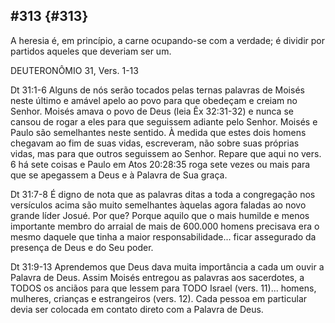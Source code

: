 ## #313 {#313}

A heresia é, em princípio, a carne ocupando-se com a verdade; é dividir por partidos aqueles que deveriam ser um.

DEUTERONÔMIO 31, Vers. 1-13

Dt 31:1-6 Alguns de nós serão tocados pelas ternas palavras de Moisés neste último e amável apelo ao povo para que obedeçam e creiam no Senhor. Moisés amava o povo de Deus (leia Êx 32:31-32) e nunca se cansou de rogar a eles para que seguissem adiante pelo Senhor. Moisés e Paulo são semelhantes neste sentido. À medida que estes dois homens chegavam ao fim de suas vidas, escreveram, não sobre suas próprias vidas, mas para que outros seguissem ao Senhor. Repare que aqui no vers. 6 há sete coisas e Paulo em Atos 20:28:35 roga sete vezes ou mais para que se apegassem a Deus e à Palavra de Sua graça.

Dt 31:7-8 É digno de nota que as palavras ditas a toda a congregação nos versículos acima são muito semelhantes àquelas agora faladas ao novo grande líder Josué. Por que? Porque aquilo que o mais humilde e menos importante membro do arraial de mais de 600.000 homens precisava era o mesmo daquele que tinha a maior responsabilidade... ficar assegurado da presença de Deus e do Seu poder.

Dt 31:9-13 Aprendemos que Deus dava muita importância a cada um ouvir a Palavra de Deus. Assim Moisés entregou as palavras aos sacerdotes, a TODOS os anciãos para que lessem para TODO Israel (vers. 11)... homens, mulheres, crianças e estrangeiros (vers. 12). Cada pessoa em particular devia ser colocada em contato direto com a Palavra de Deus.